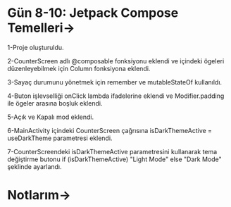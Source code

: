  # Gün 8-10: Jetpack Compose Temelleri->


1-Proje oluşturuldu.

2-CounterScreen adlı @composable fonksiyonu eklendi ve içindeki ögeleri düzenleyebilmek için Column fonksiyona eklendi.

3-Sayaç durumunu yönetmek için remember ve mutableStateOf kullanıldı.

4-Buton işlevselliği onClick lambda ifadelerine eklendi ve Modifier.padding ile ögeler arasına boşluk eklendi.

5-Açık ve Kapalı mod eklendi.

6-MainActivity içindeki CounterScreen çağrısına isDarkThemeActive = useDarkTheme parametresi eklendi.

7-CounterScreendeki isDarkThemeActive parametresini kullanarak tema değiştirme butonu if (isDarkThemeActive) "Light Mode" else "Dark Mode" şeklinde ayarlandı.


 # Notlarım->